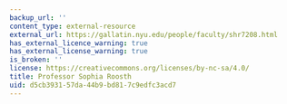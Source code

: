 ```yaml
---
backup_url: ''
content_type: external-resource
external_url: https://gallatin.nyu.edu/people/faculty/shr7208.html
has_external_licence_warning: true
has_external_license_warning: true
is_broken: ''
license: https://creativecommons.org/licenses/by-nc-sa/4.0/
title: Professor Sophia Roosth
uid: d5cb3931-57da-44b9-bd81-7c9edfc3acd7
---
```

